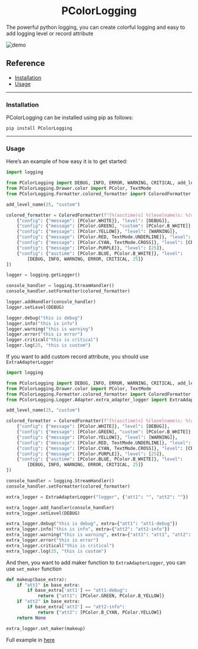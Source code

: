 <h1 align="center">PColorLogging</h1>
The powerful python logging, you can create colorful logging and easy to add logging level or record attribute

![demo](./resources/demo.png)

## Reference
- [Installation](#installation)
- [Usage](#usage)

---
### Installation <a name="installation"></a>
PColorLogging can be installed using pip as follows:
```shell
pip install PColorLogging
```

---
### Usage <a name="usage"></a>
Here’s an example of how easy it is to get started:
```python
import logging

from PColorLogging import DEBUG, INFO, ERROR, WARNING, CRITICAL, add_level_name
from PColorLogging.Drawer.color import PColor, TextMode
from PColorLogging.Formatter.colored_formatter import ColoredFormatter

add_level_name(25, "custom")

colored_formatter = ColoredFormatter(f"[%(asctime)s] %(levelname)s: %(message)s", [
    {"config": {"message": [PColor.WHITE]}, "level": [DEBUG]},
    {"config": {"message": [PColor.GREEN], "custom": [PColor.B_WHITE]}, "level": [INFO]},
    {"config": {"message": [PColor.YELLOW]}, "level": [WARNING]},
    {"config": {"message": [PColor.RED, TextMode.UNDERLINE]}, "level": [ERROR]},
    {"config": {"message": [PColor.CYAN, TextMode.CROSS]}, "level": [CRITICAL]},
    {"config": {"message": [PColor.PURPLE]}, "level": [25]},
    {"config": {"asctime": [PColor.BLUE, PColor.B_WHITE]}, "level": 
        [DEBUG, INFO, WARNING, ERROR, CRITICAL, 25]}
])

logger = logging.getLogger()

console_handler = logging.StreamHandler()
console_handler.setFormatter(colored_formatter)

logger.addHandler(console_handler)
logger.setLevel(DEBUG)

logger.debug("this is debug")
logger.info("this is info")
logger.warning("this is warning")
logger.error("this is error")
logger.critical("this is critical")
logger.log(25, "this is custom")
```

If you want to add custom record attribute, you should use `ExtraAdapterLogger`
```python
import logging

from PColorLogging import DEBUG, INFO, ERROR, WARNING, CRITICAL, add_level_name
from PColorLogging.Drawer.color import PColor, TextMode
from PColorLogging.Formatter.colored_formatter import ColoredFormatter
from PColorLogging.Logger.Adapter.extra_adapter_logger import ExtraAdapterLogger

add_level_name(25, "custom")

colored_formatter = ColoredFormatter(f"[%(asctime)s] %(levelname)s: %(att1)s %(att2)s %(message)s", [
    {"config": {"message": [PColor.WHITE]}, "level": [DEBUG]},
    {"config": {"message": [PColor.GREEN], "custom": [PColor.B_WHITE]}, "level": [INFO]},
    {"config": {"message": [PColor.YELLOW]}, "level": [WARNING]},
    {"config": {"message": [PColor.RED, TextMode.UNDERLINE]}, "level": [ERROR]},
    {"config": {"message": [PColor.CYAN, TextMode.CROSS]}, "level": [CRITICAL]},
    {"config": {"message": [PColor.PURPLE]}, "level": [25]},
    {"config": {"asctime": [PColor.BLUE, PColor.B_WHITE]}, "level": 
        [DEBUG, INFO, WARNING, ERROR, CRITICAL, 25]}
])

console_handler = logging.StreamHandler()
console_handler.setFormatter(colored_formatter)

extra_logger = ExtraAdapterLogger("logger", {"att1": "", "att2": ""})

extra_logger.add_handler(console_handler)
extra_logger.setLevel(DEBUG)

extra_logger.debug("this is debug", extra={"att1": "att1-debug"})
extra_logger.info("this is info", extra={"att2": "att2-info"})
extra_logger.warning("this is warning", extra={"att1": "att1", "att2": "att2"})
extra_logger.error("this is error")
extra_logger.critical("this is critical")
extra_logger.log(25, "this is custom")
```
And then, you want to add maker function to `ExtraAdapterLogger`, you can use `set_maker` function
```python
def makeup(base_extra):
    if "att1" in base_extra:
        if base_extra['att1'] == "att1-debug":
            return {"att1": [PColor.GREEN, PColor.B_YELLOW]}
    if "att2" in base_extra:
        if base_extra['att2'] == "att2-info":
            return {"att2": [PColor.B_CYAN, PColor.YELLOW]}
    return None

extra_logger.set_maker(makeup)
```
Full example in [here](/example)
